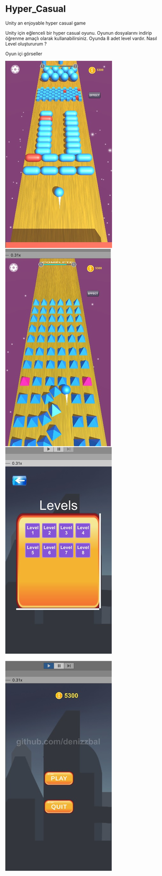 # Hyper_Casual
Unity an enjoyable hyper casual game

Unity için eğlenceli bir hyper casual oyunu.
Oyunun dosyalarını indirip öğrenme amaçlı olarak kullanabilirsiniz.
Oyunda 8 adet level vardır. 
Nasıl Level oluştururum ?


Oyun içi görseller

<img src="https://github.com/denizzbal/Hyper_Casual/blob/main/hyper1game.jpg" width="auto">
<img src="https://github.com/denizzbal/Hyper_Casual/blob/main/hyper2game.jpg" width="auto">
<img src="https://github.com/denizzbal/Hyper_Casual/blob/main/hyper3.jpg" width="auto">
<img src="https://github.com/denizzbal/Hyper_Casual/blob/main/hyper4.jpg" width="auto">




